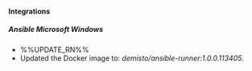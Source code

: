 
#### Integrations

##### Ansible Microsoft Windows

- %%UPDATE_RN%%
- Updated the Docker image to: *demisto/ansible-runner:1.0.0.113405*.
